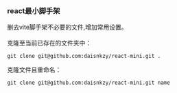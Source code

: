 ### react最小脚手架

删去vite脚手架不必要的文件,增加常用设置。</br></br>
克隆至当前已存在的文件夹中：
```
git clone git@github.com:daisnkzy/react-mini.git .
```
克隆文件且重命名：
```
git clone git@github.com:daisnkzy/react-mini.git name
```
